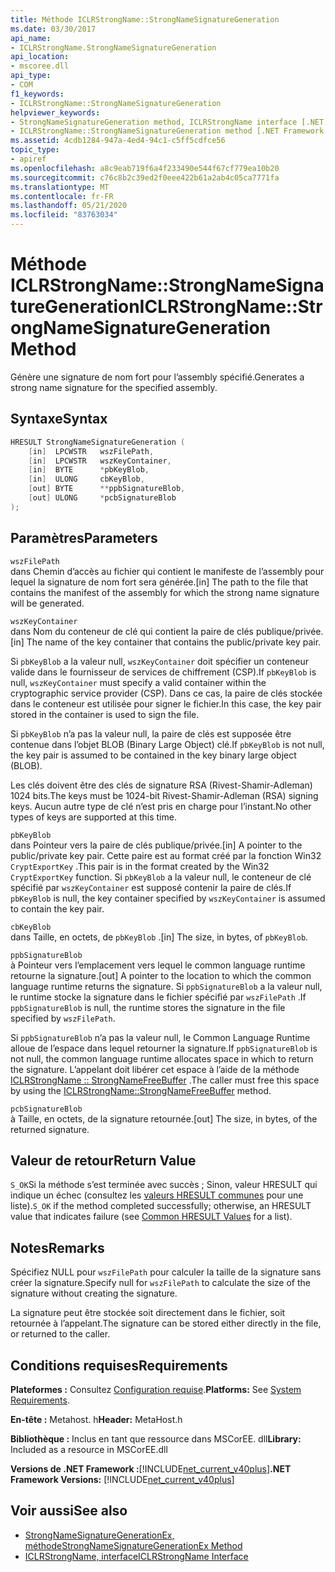 ```yaml
---
title: Méthode ICLRStrongName::StrongNameSignatureGeneration
ms.date: 03/30/2017
api_name:
- ICLRStrongName.StrongNameSignatureGeneration
api_location:
- mscoree.dll
api_type:
- COM
f1_keywords:
- ICLRStrongName::StrongNameSignatureGeneration
helpviewer_keywords:
- StrongNameSignatureGeneration method, ICLRStrongName interface [.NET Framework hosting]
- ICLRStrongName::StrongNameSignatureGeneration method [.NET Framework hosting]
ms.assetid: 4cdb1284-947a-4ed4-94c1-c5ff5cdfce56
topic_type:
- apiref
ms.openlocfilehash: a8c9eab719f6a4f233490e544f67cf779ea10b20
ms.sourcegitcommit: c76c8b2c39ed2f0eee422b61a2ab4c05ca7771fa
ms.translationtype: MT
ms.contentlocale: fr-FR
ms.lasthandoff: 05/21/2020
ms.locfileid: "83763034"
---
```

# <a name="iclrstrongnamestrongnamesignaturegeneration-method"></a><span data-ttu-id="73511-102">Méthode ICLRStrongName::StrongNameSignatureGeneration</span><span class="sxs-lookup"><span data-stu-id="73511-102">ICLRStrongName::StrongNameSignatureGeneration Method</span></span>
<span data-ttu-id="73511-103">Génère une signature de nom fort pour l’assembly spécifié.</span><span class="sxs-lookup"><span data-stu-id="73511-103">Generates a strong name signature for the specified assembly.</span></span>  
  
## <a name="syntax"></a><span data-ttu-id="73511-104">Syntaxe</span><span class="sxs-lookup"><span data-stu-id="73511-104">Syntax</span></span>  
  
```cpp  
HRESULT StrongNameSignatureGeneration (
    [in]  LPCWSTR   wszFilePath,  
    [in]  LPCWSTR   wszKeyContainer,  
    [in]  BYTE      *pbKeyBlob,  
    [in]  ULONG     cbKeyBlob,  
    [out] BYTE      **ppbSignatureBlob,  
    [out] ULONG     *pcbSignatureBlob  
);  
```  
  
## <a name="parameters"></a><span data-ttu-id="73511-105">Paramètres</span><span class="sxs-lookup"><span data-stu-id="73511-105">Parameters</span></span>  
 `wszFilePath`  
 <span data-ttu-id="73511-106">dans Chemin d’accès au fichier qui contient le manifeste de l’assembly pour lequel la signature de nom fort sera générée.</span><span class="sxs-lookup"><span data-stu-id="73511-106">[in] The path to the file that contains the manifest of the assembly for which the strong name signature will be generated.</span></span>  
  
 `wszKeyContainer`  
 <span data-ttu-id="73511-107">dans Nom du conteneur de clé qui contient la paire de clés publique/privée.</span><span class="sxs-lookup"><span data-stu-id="73511-107">[in] The name of the key container that contains the public/private key pair.</span></span>  
  
 <span data-ttu-id="73511-108">Si `pbKeyBlob` a la valeur null, `wszKeyContainer` doit spécifier un conteneur valide dans le fournisseur de services de chiffrement (CSP).</span><span class="sxs-lookup"><span data-stu-id="73511-108">If `pbKeyBlob` is null, `wszKeyContainer` must specify a valid container within the cryptographic service provider (CSP).</span></span> <span data-ttu-id="73511-109">Dans ce cas, la paire de clés stockée dans le conteneur est utilisée pour signer le fichier.</span><span class="sxs-lookup"><span data-stu-id="73511-109">In this case, the key pair stored in the container is used to sign the file.</span></span>  
  
 <span data-ttu-id="73511-110">Si `pbKeyBlob` n’a pas la valeur null, la paire de clés est supposée être contenue dans l’objet BLOB (Binary Large Object) clé.</span><span class="sxs-lookup"><span data-stu-id="73511-110">If `pbKeyBlob` is not null, the key pair is assumed to be contained in the key binary large object (BLOB).</span></span>  
  
 <span data-ttu-id="73511-111">Les clés doivent être des clés de signature RSA (Rivest-Shamir-Adleman) 1024 bits.</span><span class="sxs-lookup"><span data-stu-id="73511-111">The keys must be 1024-bit Rivest-Shamir-Adleman (RSA) signing keys.</span></span> <span data-ttu-id="73511-112">Aucun autre type de clé n’est pris en charge pour l’instant.</span><span class="sxs-lookup"><span data-stu-id="73511-112">No other types of keys are supported at this time.</span></span>  
  
 `pbKeyBlob`  
 <span data-ttu-id="73511-113">dans Pointeur vers la paire de clés publique/privée.</span><span class="sxs-lookup"><span data-stu-id="73511-113">[in] A pointer to the public/private key pair.</span></span> <span data-ttu-id="73511-114">Cette paire est au format créé par la fonction Win32 `CryptExportKey` .</span><span class="sxs-lookup"><span data-stu-id="73511-114">This pair is in the format created by the Win32 `CryptExportKey` function.</span></span> <span data-ttu-id="73511-115">Si `pbKeyBlob` a la valeur null, le conteneur de clé spécifié par `wszKeyContainer` est supposé contenir la paire de clés.</span><span class="sxs-lookup"><span data-stu-id="73511-115">If `pbKeyBlob` is null, the key container specified by `wszKeyContainer` is assumed to contain the key pair.</span></span>  
  
 `cbKeyBlob`  
 <span data-ttu-id="73511-116">dans Taille, en octets, de `pbKeyBlob` .</span><span class="sxs-lookup"><span data-stu-id="73511-116">[in] The size, in bytes, of `pbKeyBlob`.</span></span>  
  
 `ppbSignatureBlob`  
 <span data-ttu-id="73511-117">à Pointeur vers l’emplacement vers lequel le common language runtime retourne la signature.</span><span class="sxs-lookup"><span data-stu-id="73511-117">[out] A pointer to the location to which the common language runtime returns the signature.</span></span> <span data-ttu-id="73511-118">Si `ppbSignatureBlob` a la valeur null, le runtime stocke la signature dans le fichier spécifié par `wszFilePath` .</span><span class="sxs-lookup"><span data-stu-id="73511-118">If `ppbSignatureBlob` is null, the runtime stores the signature in the file specified by `wszFilePath`.</span></span>  
  
 <span data-ttu-id="73511-119">Si `ppbSignatureBlob` n’a pas la valeur null, le Common Language Runtime alloue de l’espace dans lequel retourner la signature.</span><span class="sxs-lookup"><span data-stu-id="73511-119">If `ppbSignatureBlob` is not null, the common language runtime allocates space in which to return the signature.</span></span> <span data-ttu-id="73511-120">L’appelant doit libérer cet espace à l’aide de la méthode [ICLRStrongName :: StrongNameFreeBuffer](iclrstrongname-strongnamefreebuffer-method.md) .</span><span class="sxs-lookup"><span data-stu-id="73511-120">The caller must free this space by using the [ICLRStrongName::StrongNameFreeBuffer](iclrstrongname-strongnamefreebuffer-method.md) method.</span></span>  
  
 `pcbSignatureBlob`  
 <span data-ttu-id="73511-121">à Taille, en octets, de la signature retournée.</span><span class="sxs-lookup"><span data-stu-id="73511-121">[out] The size, in bytes, of the returned signature.</span></span>  
  
## <a name="return-value"></a><span data-ttu-id="73511-122">Valeur de retour</span><span class="sxs-lookup"><span data-stu-id="73511-122">Return Value</span></span>  
 <span data-ttu-id="73511-123">`S_OK`Si la méthode s’est terminée avec succès ; Sinon, valeur HRESULT qui indique un échec (consultez les [valeurs HRESULT communes](/windows/win32/seccrypto/common-hresult-values) pour une liste).</span><span class="sxs-lookup"><span data-stu-id="73511-123">`S_OK` if the method completed successfully; otherwise, an HRESULT value that indicates failure (see [Common HRESULT Values](/windows/win32/seccrypto/common-hresult-values) for a list).</span></span>  
  
## <a name="remarks"></a><span data-ttu-id="73511-124">Notes</span><span class="sxs-lookup"><span data-stu-id="73511-124">Remarks</span></span>  
 <span data-ttu-id="73511-125">Spécifiez NULL pour `wszFilePath` pour calculer la taille de la signature sans créer la signature.</span><span class="sxs-lookup"><span data-stu-id="73511-125">Specify null for `wszFilePath` to calculate the size of the signature without creating the signature.</span></span>  
  
 <span data-ttu-id="73511-126">La signature peut être stockée soit directement dans le fichier, soit retournée à l’appelant.</span><span class="sxs-lookup"><span data-stu-id="73511-126">The signature can be stored either directly in the file, or returned to the caller.</span></span>  
  
## <a name="requirements"></a><span data-ttu-id="73511-127">Conditions requises</span><span class="sxs-lookup"><span data-stu-id="73511-127">Requirements</span></span>  
 <span data-ttu-id="73511-128">**Plateformes :** Consultez [Configuration requise](../../get-started/system-requirements.md).</span><span class="sxs-lookup"><span data-stu-id="73511-128">**Platforms:** See [System Requirements](../../get-started/system-requirements.md).</span></span>  
  
 <span data-ttu-id="73511-129">**En-tête :** Metahost. h</span><span class="sxs-lookup"><span data-stu-id="73511-129">**Header:** MetaHost.h</span></span>  
  
 <span data-ttu-id="73511-130">**Bibliothèque :** Inclus en tant que ressource dans MSCorEE. dll</span><span class="sxs-lookup"><span data-stu-id="73511-130">**Library:** Included as a resource in MSCorEE.dll</span></span>  
  
 <span data-ttu-id="73511-131">**Versions de .NET Framework :**[!INCLUDE[net_current_v40plus](../../../../includes/net-current-v40plus-md.md)]</span><span class="sxs-lookup"><span data-stu-id="73511-131">**.NET Framework Versions:** [!INCLUDE[net_current_v40plus](../../../../includes/net-current-v40plus-md.md)]</span></span>  
  
## <a name="see-also"></a><span data-ttu-id="73511-132">Voir aussi</span><span class="sxs-lookup"><span data-stu-id="73511-132">See also</span></span>

- [<span data-ttu-id="73511-133">StrongNameSignatureGenerationEx, méthode</span><span class="sxs-lookup"><span data-stu-id="73511-133">StrongNameSignatureGenerationEx Method</span></span>](iclrstrongname-strongnamesignaturegenerationex-method.md)
- [<span data-ttu-id="73511-134">ICLRStrongName, interface</span><span class="sxs-lookup"><span data-stu-id="73511-134">ICLRStrongName Interface</span></span>](iclrstrongname-interface.md)
